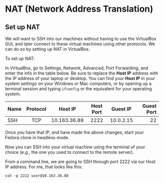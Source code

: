 # NAT (Network Address Translation)

## Set up NAT

We will want to SSH into our machines without having to use the VirtualBox GUI, and later connect to these virtual machines using other protocols. We can do so by setting up NAT in VirtualBox.

To set up NAT:

In VirtualBox, go to Settings, Network, Advanced, Port Forwarding, and enter the info in the table below. Be sure to replace the **Host IP** address with the IP address of your laptop or desktop. You can find your **Host IP** in your system settings on your Windows or Mac computers, or by opening up a terminal session and typing ``ifconfig`` or the equivalent for your operating system.

| Name | Protocol | Host IP      | Host Port | Guest IP  | Guest Port |
|:-----|:--------:|:------------:|:---------:|:---------:|-----------:|
| SSH  | TCP      | 10.163.36.88 | 2222      | 10.0.2.15 | 22         |


Once you have that IP, and have made the above changes, start your Fedora clone in headless mode.

Now you can SSH into your virtual machine using the terminal of your choice (e.g., the one you used to connect to the remote server).

From a command line, we are going to SSH through port 2222 via our Host IP address. For me, that looks like this:

```
ssh -p 2222 user@10.163.36.88
```

